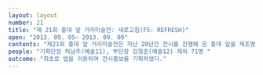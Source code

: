```yaml
---
layout: layout
number: 21
title: "제 21회 홍대 앞 거리미술전: 새로고침(F5: REFRESH)"
open: "2013. 09. 05~ 2013. 09. 09"
contents: "제21회 홍대 앞 거리미술전은 지난 20년간 전시를 진행해 온 홍대 앞을 재조명 하고자 했으며 또한 앞으로 홍대 거리가 어떻게 나아가야 할 것인지에 대한 방향을 조정했다. 홍대 거리를 가장 많이 거니는 홍익대학교 학생들로서 내린 결론은 홍대 거리의 ‘공존과 발전’이었다.제21회 거리미술전 기획단은 홍대문화의 주체로서 거리문화를 구축하고 주도해 나갈 의무를 살려, 단순한 ‘미술전’의 의미를 넘어서서 예술을 통해 새롭게 변화하는 홍대의 거리문화의 방향을 긍정적으로 조성하는데 이바지하고자 ‘새로 고침 (F5 : REFRESH)’ 이라는 기조를 설정했다. 작품의 주제는, 기조인 ‘새로 고침 (F5 : REFRESH)’에서 출발하여 기존 홍대 앞 문화, 혹은 새로운 문화를 나타내는 작품 등 다양한 주제로 뻗어 나갈 수 있게 하였다. 더 나아가 홍대 앞거리에서 기존의 점포 및 문화를 살리고 더욱 젊어진 홍대의 문화와 공존할 수 있는 설치작품과 참여미술 작품을 다양한 방식으로 보여주었다."
people: "기획단장 허남주(예술11), 부단장 김형준(예술12) 제외 71명 "
outcome: "최초로 앱을 이용하여 전시홍보를 기획하였다."
---
```

